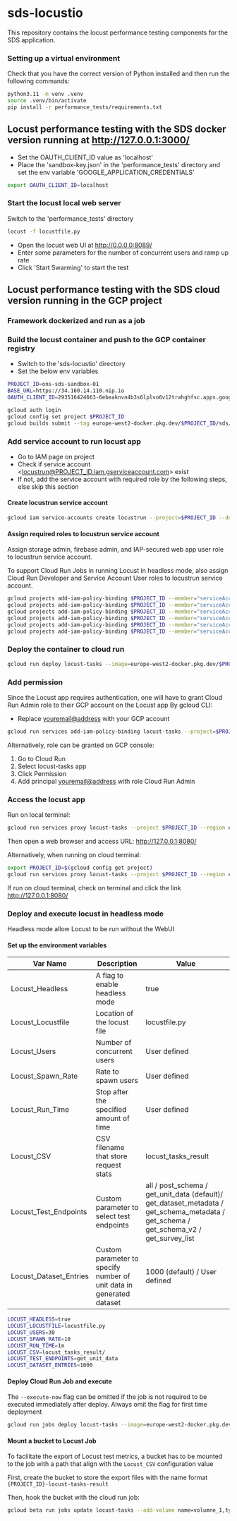 # sds-locustio

This repository contains the locust performance testing components for the SDS application.

### Setting up a virtual environment

Check that you have the correct version of Python installed and then run the following commands:

```bash
python3.11 -m venv .venv
source .venv/bin/activate
pip install -r performance_tests/requirements.txt
```

## Locust performance testing with the SDS docker version running at http://127.0.0.1:3000/

- Set the OAUTH_CLIENT_ID value as 'localhost'
- Place the 'sandbox-key.json' in the 'performance_tests' directory and set the env variable 'GOOGLE_APPLICATION_CREDENTIALS'

```bash
export OAUTH_CLIENT_ID=localhost
```

### Start the locust local web server

Switch to the 'performance_tests' directory

```bash
locust -f locustfile.py
```

- Open the locust web UI at http://0.0.0.0:8089/
- Enter some parameters for the number of concurrent users and ramp up rate
- Click 'Start Swarming' to start the test

## Locust performance testing with the SDS cloud version running in the GCP project

### Framework dockerized and run as a job

### Build the locust container and push to the GCP container registry

- Switch to the 'sds-locustio' directory
- Set the below env variables

```bash
PROJECT_ID=ons-sds-sandbox-01
BASE_URL=https://34.160.14.110.nip.io
OAUTH_CLIENT_ID=293516424663-6ebeaknvn4b3s6lplvo6v12trahghfsc.apps.googleusercontent.com
```

```bash
gcloud auth login
gcloud config set project $PROJECT_ID
gcloud builds submit --tag europe-west2-docker.pkg.dev/$PROJECT_ID/sds/locust-tasks:latest performance_tests/
```

### Add service account to run locust app

- Go to IAM page on project
- Check if service account <locustrun@PROJECT_ID.iam.gserviceaccount.com> exist
- If not, add the service account with required role by the following steps, else skip this section

#### Create locustrun service account

```bash
gcloud iam service-accounts create locustrun --project=$PROJECT_ID --description="Service account to run locust app" --display-name="locustrun"
```

#### Assign required roles to locustrun service account

Assign storage admin, firebase admin, and IAP-secured web app user role to locustrun service account.

To support Cloud Run Jobs in running Locust in headless mode, also assign Cloud Run Developer and Service Account User roles to locustrun service account.

```bash
gcloud projects add-iam-policy-binding $PROJECT_ID --member="serviceAccount:locustrun@$PROJECT_ID.iam.gserviceaccount.com" --role="roles/storage.admin"
gcloud projects add-iam-policy-binding $PROJECT_ID --member="serviceAccount:locustrun@$PROJECT_ID.iam.gserviceaccount.com" --role="roles/firebase.admin"
gcloud projects add-iam-policy-binding $PROJECT_ID --member="serviceAccount:locustrun@$PROJECT_ID.iam.gserviceaccount.com" --role="roles/iap.httpsResourceAccessor"
gcloud projects add-iam-policy-binding $PROJECT_ID --member="serviceAccount:locustrun@$PROJECT_ID.iam.gserviceaccount.com" --role="roles/run.developer"
gcloud projects add-iam-policy-binding $PROJECT_ID --member="serviceAccount:locustrun@$PROJECT_ID.iam.gserviceaccount.com" --role="roles/iam.serviceAccountUser"
gcloud projects add-iam-policy-binding $PROJECT_ID --member="serviceAccount:locustrun@$PROJECT_ID.iam.gserviceaccount.com" --role="roles/cloudscheduler.admin"
```

### Deploy the container to cloud run

```bash
gcloud run deploy locust-tasks --image=europe-west2-docker.pkg.dev/$PROJECT_ID/sds/locust-tasks:latest --set-env-vars=PROJECT_ID=$PROJECT_ID,BASE_URL=$BASE_URL,OAUTH_CLIENT_ID=$OAUTH_CLIENT_ID,LOCUST_HEADLESS=false --region=europe-west2 --port=8089 --service-account=locustrun@$PROJECT_ID.iam.gserviceaccount.com --no-allow-unauthenticated --min-instances=1 --max-instances=100 --cpu=8 --memory=32Gi
```

### Add permission

Since the Locust app requires authentication, one will have to grant Cloud Run Admin role to their GCP account on the Locust app
By gcloud CLI:

- Replace <youremail@address> with your GCP account

```bash
gcloud run services add-iam-policy-binding locust-tasks --project=$PROJECT_ID --member='user:<youremail@address>' --role='roles/run.admin' --region='europe-west2'
```

Alternatively, role can be granted on GCP console:

1) Go to Cloud Run
2) Select locust-tasks app
3) Click Permission
4) Add principal <youremail@address> with role Cloud Run Admin

### Access the locust app

Run on local terminal:

```bash
gcloud run services proxy locust-tasks --project $PROJECT_ID --region europe-west2
```

Then open a web browser and access URL: http://127.0.0.1:8080/

Alternatively, when running on cloud terminal:

```bash
export PROJECT_ID=$(gcloud config get project)
gcloud run services proxy locust-tasks --project $PROJECT_ID --region europe-west2
```

If run on cloud terminal, check on terminal and click the link http://127.0.0.1:8080/

### Deploy and execute locust in headless mode

Headless mode allow Locust to be run without the WebUI

#### Set up the environment variables


| Var Name               | Description                                                          | Value                                                                                                                                  |
| ---------------------- | -------------------------------------------------------------------- | -------------------------------------------------------------------------------------------------------------------------------------- |
| Locust_Headless        | A flag to enable headless mode                                       | true                                                                                                                                   |
| Locust_Locustfile      | Location of the locust file                                          | locustfile.py                                                                                                                          |
| Locust_Users           | Number of concurrent users                                           | User defined                                                                                                                           |
| Locust_Spawn_Rate      | Rate to spawn users                                                  | User defined                                                                                                                           |
| Locust_Run_Time        | Stop after the specified amount of time                              | User defined                                                                                                                           |
| Locust_CSV             | CSV filename that store request stats                                | locust_tasks_result                                                                                                                    |
| Locust_Test_Endpoints  | Custom parameter to select test endpoints                            | all / post_schema / get_unit_data (default)/ get_dataset_metadata / get_schema_metadata / get_schema / get_schema_v2 / get_survey_list |
| Locust_Dataset_Entries | Custom parameter to specify number of unit data in generated dataset | 1000 (default) / User defined                                                                                                          |

```bash
LOCUST_HEADLESS=true
LOCUST_LOCUSTFILE=locustfile.py
LOCUST_USERS=30
LOCUST_SPAWN_RATE=10
LOCUST_RUN_TIME=1m
LOCUST_CSV=locust_tasks_result/
LOCUST_TEST_ENDPOINTS=get_unit_data
LOCUST_DATASET_ENTRIES=1000
```

#### Deploy Cloud Run Job and execute

The `--execute-now` flag can be omitted if the job is not required to be executed immediately after deploy. Always omit the flag for first time deployment

```bash
gcloud run jobs deploy locust-tasks --image=europe-west2-docker.pkg.dev/$PROJECT_ID/sds/locust-tasks:latest --set-env-vars=PROJECT_ID=$PROJECT_ID,BASE_URL=$BASE_URL,OAUTH_CLIENT_ID=$OAUTH_CLIENT_ID,LOCUST_HEADLESS=$LOCUST_HEADLESS,LOCUST_LOCUSTFILE=$LOCUST_LOCUSTFILE,LOCUST_USERS=$LOCUST_USERS,LOCUST_SPAWN_RATE=$LOCUST_SPAWN_RATE,LOCUST_RUN_TIME=$LOCUST_RUN_TIME,LOCUST_CSV=$LOCUST_CSV,LOCUST_TEST_ENDPOINTS=$LOCUST_TEST_ENDPOINTS,LOCUST_DATASET_ENTRIES=$LOCUST_DATASET_ENTRIES --region=europe-west2 --service-account=locustrun@$PROJECT_ID.iam.gserviceaccount.com --max-retries=0 --cpu=8 --memory=32Gi --execute-now
```

#### Mount a bucket to Locust Job

To facilitate the export of Locust test metrics, a bucket has to be mounted to the job with a path that align with the `Locust_CSV` configuration value

First, create the bucket to store the export files with the name format `{PROJECT_ID}-locust-tasks-result`

Then, hook the bucket with the cloud run job:

```bash
gcloud beta run jobs update locust-tasks --add-volume name=volumne_1,type=cloud-storage,bucket=$PROJECT_ID-locust-tasks-result --add-volume-mount volume=volumne_1,mount-path=/locust_tasks_result --region=europe-west2
```